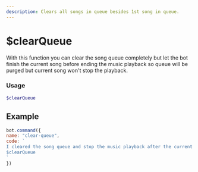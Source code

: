 ```yaml
---
description: Clears all songs in queue besides 1st song in queue.
---
```


# $clearQueue

With this function you can clear the song queue completely but let the bot finish the current song before ending the music playback so queue will be purged but current song won't stop the playback.

### Usage
```php
$clearQueue
```

## Example

```javascript
bot.command({
name: "clear-queue",
code: `
I cleared the song queue and stop the music playback after the current song!
$clearQueue
`
})
```

